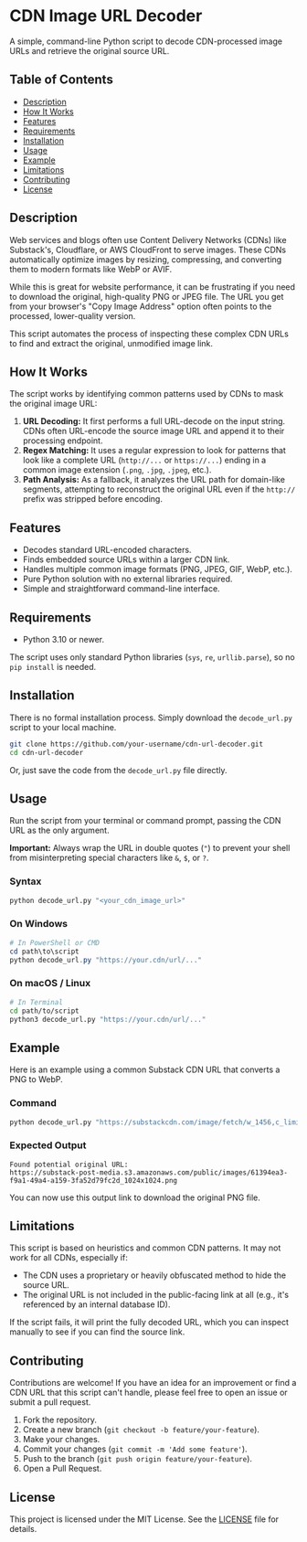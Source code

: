 # CDN Image URL Decoder

A simple, command-line Python script to decode CDN-processed image URLs and retrieve the original source URL.

## Table of Contents
- [Description](#description)
- [How It Works](#how-it-works)
- [Features](#features)
- [Requirements](#requirements)
- [Installation](#installation)
- [Usage](#usage)
- [Example](#example)
- [Limitations](#limitations)
- [Contributing](#contributing)
- [License](#license)

## Description

Web services and blogs often use Content Delivery Networks (CDNs) like Substack's, Cloudflare, or AWS CloudFront to serve images. These CDNs automatically optimize images by resizing, compressing, and converting them to modern formats like WebP or AVIF.

While this is great for website performance, it can be frustrating if you need to download the original, high-quality PNG or JPEG file. The URL you get from your browser's "Copy Image Address" option often points to the processed, lower-quality version.

This script automates the process of inspecting these complex CDN URLs to find and extract the original, unmodified image link.

## How It Works

The script works by identifying common patterns used by CDNs to mask the original image URL:

1.  **URL Decoding:** It first performs a full URL-decode on the input string. CDNs often URL-encode the source image URL and append it to their processing endpoint.
2.  **Regex Matching:** It uses a regular expression to look for patterns that look like a complete URL (`http://...` or `https://...`) ending in a common image extension (`.png`, `.jpg`, `.jpeg`, etc.).
3.  **Path Analysis:** As a fallback, it analyzes the URL path for domain-like segments, attempting to reconstruct the original URL even if the `http://` prefix was stripped before encoding.

## Features

-   Decodes standard URL-encoded characters.
-   Finds embedded source URLs within a larger CDN link.
-   Handles multiple common image formats (PNG, JPEG, GIF, WebP, etc.).
-   Pure Python solution with no external libraries required.
-   Simple and straightforward command-line interface.

## Requirements

-   Python 3.10 or newer.

The script uses only standard Python libraries (`sys`, `re`, `urllib.parse`), so no `pip install` is needed.

## Installation

There is no formal installation process. Simply download the `decode_url.py` script to your local machine.

```bash
git clone https://github.com/your-username/cdn-url-decoder.git
cd cdn-url-decoder
```
Or, just save the code from the `decode_url.py` file directly.

## Usage

Run the script from your terminal or command prompt, passing the CDN URL as the only argument.

**Important:** Always wrap the URL in double quotes (`"`) to prevent your shell from misinterpreting special characters like `&`, `$`, or `?`.

### Syntax
```bash
python decode_url.py "<your_cdn_image_url>"
```

### On Windows
```powershell
# In PowerShell or CMD
cd path\to\script
python decode_url.py "https://your.cdn/url/..."
```

### On macOS / Linux
```bash
# In Terminal
cd path/to/script
python3 decode_url.py "https://your.cdn/url/..."
```

## Example

Here is an example using a common Substack CDN URL that converts a PNG to WebP.

### Command
```bash
python decode_url.py "https://substackcdn.com/image/fetch/w_1456,c_limit,f_webp,q_auto:good,fl_progressive:steep/https%3A%2F%2Fsubstack-post-media.s3.amazonaws.com%2Fpublic%2Fimages%2F61394ea3-f9a1-49a4-a159-3fa52d79fc2d_1024x1024.png"
```

### Expected Output
```
Found potential original URL:
https://substack-post-media.s3.amazonaws.com/public/images/61394ea3-f9a1-49a4-a159-3fa52d79fc2d_1024x1024.png
```
You can now use this output link to download the original PNG file.

## Limitations

This script is based on heuristics and common CDN patterns. It may not work for all CDNs, especially if:
-   The CDN uses a proprietary or heavily obfuscated method to hide the source URL.
-   The original URL is not included in the public-facing link at all (e.g., it's referenced by an internal database ID).

If the script fails, it will print the fully decoded URL, which you can inspect manually to see if you can find the source link.

## Contributing

Contributions are welcome! If you have an idea for an improvement or find a CDN URL that this script can't handle, please feel free to open an issue or submit a pull request.

1.  Fork the repository.
2.  Create a new branch (`git checkout -b feature/your-feature`).
3.  Make your changes.
4.  Commit your changes (`git commit -m 'Add some feature'`).
5.  Push to the branch (`git push origin feature/your-feature`).
6.  Open a Pull Request.

## License

This project is licensed under the MIT License. See the [LICENSE](LICENSE) file for details.
